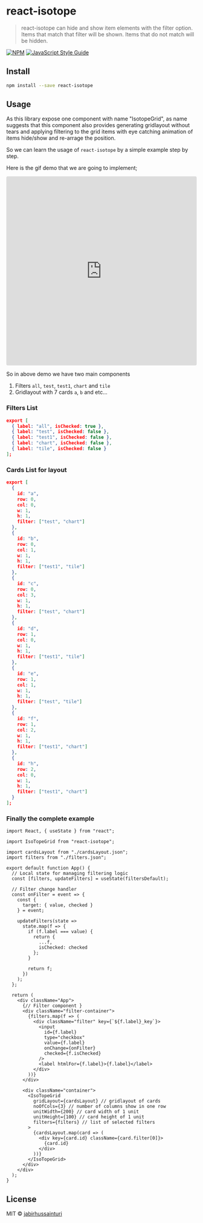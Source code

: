 # react-isotope

> react-isotope can hide and show item elements with the filter option. Items that match that filter will be shown. Items that do not match will be hidden.

[![NPM](https://img.shields.io/npm/v/react-isotope.svg)](https://www.npmjs.com/package/react-isotope) [![JavaScript Style Guide](https://img.shields.io/badge/code_style-standard-brightgreen.svg)](https://standardjs.com)

## Install

```bash
npm install --save react-isotope
```

## Usage

As this library expose one component with name "IsotopeGrid", as name suggests that this component also provides generating gridlayout without tears and applying filtering to the grid items with eye catching animation of items hide/show and re-arrage the position.

So we can learn the usage of `react-isotope` by a simple example step by step.

Here is the gif demo that we are going to implement;

<iframe
  src="https://codesandbox.io/embed/react-isotope-8imre?fontsize=14&hidenavigation=1&theme=dark"
  style="width:100%; height:500px; border:0; border-radius: 4px; overflow:hidden;"
  allow="geolocation; microphone; camera; midi; vr; accelerometer; gyroscope; payment; ambient-light-sensor; encrypted-media; usb"
  sandbox="allow-modals allow-forms allow-popups allow-scripts allow-same-origin"
></iframe>

So in above demo we have two main components

1. Filters `all`, `test`, `test1`, `chart` and `tile`
2. Gridlayout with 7 cards `a`, `b` and etc...

### Filters List

```json
export [
  { label: "all", isChecked: true },
  { label: "test", isChecked: false },
  { label: "test1", isChecked: false },
  { label: "chart", isChecked: false },
  { label: "tile", isChecked: false }
];
```

### Cards List for layout

```json
export [
  {
    id: "a",
    row: 0,
    col: 0,
    w: 1,
    h: 1,
    filter: ["test", "chart"]
  },
  {
    id: "b",
    row: 0,
    col: 1,
    w: 1,
    h: 1,
    filter: ["test1", "tile"]
  },
  {
    id: "c",
    row: 0,
    col: 3,
    w: 1,
    h: 1,
    filter: ["test", "chart"]
  },
  {
    id: "d",
    row: 1,
    col: 0,
    w: 1,
    h: 1,
    filter: ["test1", "tile"]
  },
  {
    id: "e",
    row: 1,
    col: 1,
    w: 1,
    h: 1,
    filter: ["test", "tile"]
  },
  {
    id: "f",
    row: 1,
    col: 2,
    w: 1,
    h: 1,
    filter: ["test1", "chart"]
  },
  {
    id: "h",
    row: 2,
    col: 0,
    w: 1,
    h: 1,
    filter: ["test1", "chart"]
  }
];

```

### Finally the complete example

```tsx
import React, { useState } from "react";

import IsoTopeGrid from "react-isotope";

import cardsLayout from "./cardsLayout.json";
import filters from "./filters.json";

export default function App() {
  // Local state for managing filtering logic
  const [filters, updateFilters] = useState(filtersDefault);

  // Filter change handler
  const onFilter = event => {
    const {
      target: { value, checked }
    } = event;

    updateFilters(state =>
      state.map(f => {
        if (f.label === value) {
          return {
            ...f,
            isChecked: checked
          };
        }

        return f;
      })
    );
  };

  return (
    <div className="App">
      {// Filter component }
      <div className="filter-container">
        {filters.map(f => (
          <div className="filter" key={`${f.label}_key`}>
            <input
              id={f.label}
              type="checkbox"
              value={f.label}
              onChange={onFilter}
              checked={f.isChecked}
            />
            <label htmlFor={f.label}>{f.label}</label>
          </div>
        ))}
      </div>

      <div className="container">
        <IsoTopeGrid
          gridLayout={cardsLayout} // gridlayout of cards
          noOfCols={3} // number of columns show in one row
          unitWidth={200} // card width of 1 unit
          unitHeight={100} // card height of 1 unit
          filters={filters} // list of selected filters
        >
          {cardsLayout.map(card => (
            <div key={card.id} className={card.filter[0]}>
              {card.id}
            </div>
          ))}
        </IsoTopeGrid>
      </div>
    </div>
  );
}
```

## License

MIT © [jabirhussainturi](https://github.com/jabirhussainturi)

